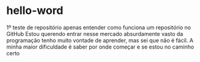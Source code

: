 # hello-word
1º teste de repositório apenas entender como funciona um repositório no GitHub
Estou querendo entrar nesse mercado absurdamente vasto da programação tenho muito vontade de aprender, mas sei que não é fácil. A minha maior dificuldade é saber por onde começar e se estou no caminho certo  
